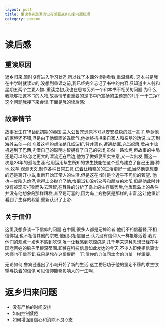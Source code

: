 ```yaml
---
layout: post
title: 重读鲁宾逊漂流记有感暨返乡归来问题梳理
category: person
---
```


读后感
=====

重读原因
-------

 返乡归来,暂时没有进入学习状态,所以找了本课外读物看看,重温经典.
这本书是我在中学时就读过的.没想到重读之前,我已经完全忘记了书中的内容,只知道主人翁和星期五两个主要人物.
重读之初,我也在思考另外一个和本书不相关的问题:为什么我能够把这本书的人物,故事情节更重要的是书中所宣扬的主题忘的几乎一干二净?
这个问题我接下来会谈.下面是我的读后感:

故事情节
--------

故事发生在16世纪初期的英国,主人公鲁宾逊原本可以安安稳稳的过一辈子,毕竟他的家境还不错,但是由于他顽固的乖脾气,他始终抗拒来自家人和亲朋的劝说,立志到海外去创一创.抱着这样的想法他几经波折,背井离乡,遭遇劫匪,充当奴隶,后来才趁机逃到了巴西,凭借自己的聪明才智拥有了自己的农场,虽然一路坎坷,但故事的中局还是可以的.怎之更大的漂流还在后边,他为了做奴隶买卖生意,又一次出发,而这一次是28年的孤岛生涯.他用运用毕生所知的求生技能在这个孤岛建立了自己王国:种地,牧羊,观测天文,制作各种日常工具,试着让糟糕的的生活更好一点,当然他更想要的还是离开小岛,重新开始正常人的生活.但是这在当时是个近乎不可能的奢望.
他也一度陷入绝望,觉得上帝抛弃了他,悔恨当初没听父母和朋友的劝阻,但是他此时并没有被现实打败而失去理智,在理性的分析了岛上的生存局势后,他发现岛上的条件并没有他想象的那样糟糕,甚至是可喜的,因为岛上的物资是那样的丰富,这让他重新看到了生存的希望,重新认识了上帝.

关于信仰
-------
这里我想多谈一下信仰的问题.在中国,很多人都是无神论者.他们不相信基督,不相信佛祖,也不相信其他的宗教,他们只相信自己.认为没有信仰人一样能够活着.我对他们的观点一点也不感到吃惊,唯一让我感到吃惊的是,几千年来这种思想已经在中国老百姓的脑子里根深蒂固.即使在科技信息如此发达的今天,不少人即使相信算命大师也不信基督.我只是想在这里提醒一下:信仰的价值同生命的价值一样重要.

无论如何,鲁宾逊逃出了小岛开始了新的生活.这主要归功于他的坚定不移的求生欲望与执着的信仰.可见信仰能够影响人的一生啊.

返乡归来问题
==========
* 没有严格的时间安排
* 如何控制疲倦
* 如何增强自信心和消除不良心态
